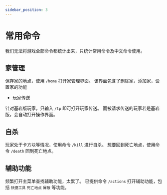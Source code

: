 ```yaml
---
sidebar_position: 3
---
```


# 常用命令

我们无法将游戏全部命令都统计出来，只统计常用命令及中文命令使用。

## 家管理

保存家的地点，使用 `/home` 打开家管理界面。
该界面包含了删除家，添加家，设置家的功能

* 玩家传送

针对基岩版玩家，只输入 `/tp` 即可打开玩家传送。
而被请求传送的玩家若是基岩版，会自动打开操作界面。

## 自杀

玩家处于卡方块等情况，使用命令 `/kill` 进行自杀。
想要回到死亡地点，使用命令 `/death` 回到死亡地点。

## 辅助功能

频繁打开主菜单查找辅助功能，太累了。
已提供命令 `/actions` 打开辅助功能，包括 `快捷工具` `死亡地点` `屏蔽` 等功能。
